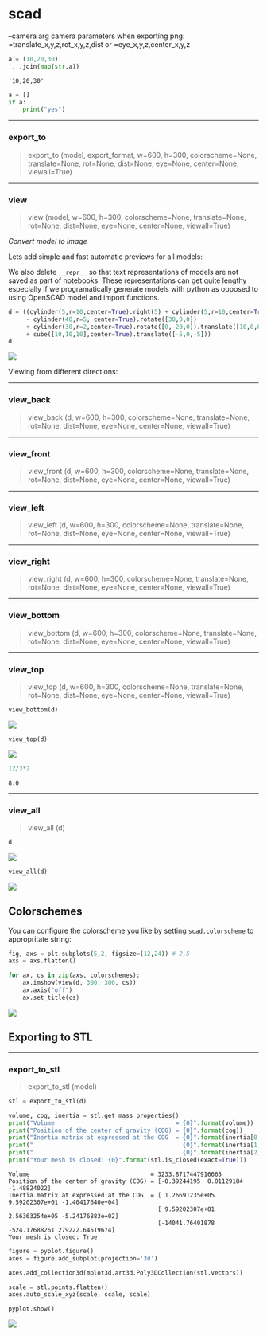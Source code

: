 # scad


<!-- WARNING: THIS FILE WAS AUTOGENERATED! DO NOT EDIT! -->

–camera arg camera parameters when exporting png:
=translate_x,y,z,rot_x,y,z,dist or =eye_x,y,z,center_x,y,z

``` python
a = (10,20,30)
','.join(map(str,a))
```

    '10,20,30'

``` python
a = []
if a:
    print("yes")
```

------------------------------------------------------------------------

### export_to

>  export_to (model, export_format, w=600, h=300, colorscheme=None,
>                 translate=None, rot=None, dist=None, eye=None, center=None,
>                 viewall=True)

------------------------------------------------------------------------

### view

>  view (model, w=600, h=300, colorscheme=None, translate=None, rot=None,
>            dist=None, eye=None, center=None, viewall=True)

*Convert model to image*

Lets add simple and fast automatic previews for all models:

We also delete `__repr__` so that text representations of models are not
saved as part of notebooks. These representations can get quite lengthy
especially if we programatically generate models with python as opposed
to using OpenSCAD model and import functions.

``` python
d = ((cylinder(5,r=10,center=True).right(5) + cylinder(5,r=10,center=True).left(5)).hull()
     - cylinder(40,r=5, center=True).rotate([30,0,0])
     + cylinder(30,r=2,center=True).rotate([0,-20,0]).translate([10,0,0])
     + cube([10,10,10],center=True).translate([-5,0,-5]))
d
```

![](01_scad_files/figure-commonmark/cell-6-output-1.png)

Viewing from different directions:

------------------------------------------------------------------------

### view_back

>  view_back (d, w=600, h=300, colorscheme=None, translate=None, rot=None,
>                 dist=None, eye=None, center=None, viewall=True)

------------------------------------------------------------------------

### view_front

>  view_front (d, w=600, h=300, colorscheme=None, translate=None, rot=None,
>                  dist=None, eye=None, center=None, viewall=True)

------------------------------------------------------------------------

### view_left

>  view_left (d, w=600, h=300, colorscheme=None, translate=None, rot=None,
>                 dist=None, eye=None, center=None, viewall=True)

------------------------------------------------------------------------

### view_right

>  view_right (d, w=600, h=300, colorscheme=None, translate=None, rot=None,
>                  dist=None, eye=None, center=None, viewall=True)

------------------------------------------------------------------------

### view_bottom

>  view_bottom (d, w=600, h=300, colorscheme=None, translate=None, rot=None,
>                   dist=None, eye=None, center=None, viewall=True)

------------------------------------------------------------------------

### view_top

>  view_top (d, w=600, h=300, colorscheme=None, translate=None, rot=None,
>                dist=None, eye=None, center=None, viewall=True)

``` python
view_bottom(d)
```

![](01_scad_files/figure-commonmark/cell-13-output-1.png)

``` python
view_top(d)
```

![](01_scad_files/figure-commonmark/cell-14-output-1.png)

``` python
12/3*2
```

    8.0

------------------------------------------------------------------------

### view_all

>  view_all (d)

``` python
d
```

![](01_scad_files/figure-commonmark/cell-17-output-1.png)

``` python
view_all(d)
```

![](01_scad_files/figure-commonmark/cell-18-output-1.png)

## Colorschemes

You can configure the colorscheme you like by setting `scad.colorscheme`
to appropritate string:

``` python
fig, axs = plt.subplots(5,2, figsize=(12,24)) # 2,5
axs = axs.flatten()

for ax, cs in zip(axs, colorschemes):
    ax.imshow(view(d, 300, 300, cs))
    ax.axis("off")
    ax.set_title(cs)
```

![](01_scad_files/figure-commonmark/cell-19-output-1.png)

## Exporting to STL

------------------------------------------------------------------------

### export_to_stl

>  export_to_stl (model)

``` python
stl = export_to_stl(d)
```

``` python
volume, cog, inertia = stl.get_mass_properties()
print("Volume                                  = {0}".format(volume))
print("Position of the center of gravity (COG) = {0}".format(cog))
print("Inertia matrix at expressed at the COG  = {0}".format(inertia[0,:]))
print("                                          {0}".format(inertia[1,:]))
print("                                          {0}".format(inertia[2,:]))
print("Your mesh is closed: {0}".format(stl.is_closed(exact=True)))
```

    Volume                                  = 3233.8717447916665
    Position of the center of gravity (COG) = [-0.39244195  0.01129184 -1.48824022]
    Inertia matrix at expressed at the COG  = [ 1.26691235e+05  9.59202307e+01 -1.40417640e+04]
                                              [ 9.59202307e+01  2.56363254e+05 -5.24176883e+02]
                                              [-14041.76401878   -524.17688261 279222.64519674]
    Your mesh is closed: True

``` python
figure = pyplot.figure()
axes = figure.add_subplot(projection='3d')

axes.add_collection3d(mplot3d.art3d.Poly3DCollection(stl.vectors))

scale = stl.points.flatten()
axes.auto_scale_xyz(scale, scale, scale)

pyplot.show()
```

![](01_scad_files/figure-commonmark/cell-23-output-1.png)
